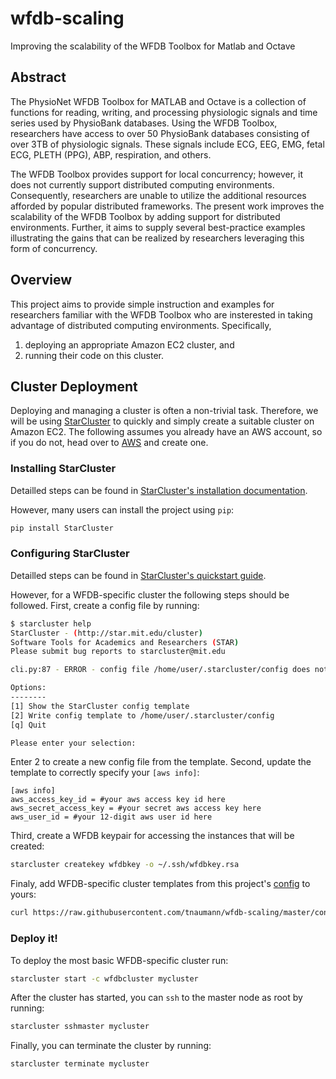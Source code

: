 wfdb-scaling
============

Improving the scalability of the WFDB Toolbox for Matlab and Octave


Abstract
--------
The PhysioNet WFDB Toolbox for MATLAB and Octave is a collection of functions for reading, writing, and processing physiologic signals and time series used by PhysioBank databases. Using the WFDB Toolbox, researchers have access to over 50 PhysioBank databases consisting of over 3TB of physiologic signals. These signals include ECG, EEG, EMG, fetal ECG, PLETH (PPG), ABP, respiration, and others. 

The WFDB Toolbox provides support for local concurrency; however, it does not currently support distributed computing environments. Consequently, researchers are unable to utilize the additional resources afforded by popular distributed frameworks. The present work improves the scalability of the WFDB Toolbox by adding support for distributed environments. Further, it aims to supply several best-practice examples illustrating the gains that can be realized by researchers leveraging this form of concurrency.


Overview
--------
This project aims to provide simple instruction and examples for researchers familiar with the WFDB Toolbox who are insterested in taking advantage of distributed computing environments. Specifically,

1. deploying an appropriate Amazon EC2 cluster, and
2. running their code on this cluster.


Cluster Deployment
------------------
Deploying and managing a cluster is often a non-trivial task. Therefore, we will be using [StarCluster](http://star.mit.edu/cluster) to quickly and simply create a suitable cluster on Amazon EC2. The following assumes you already have an AWS account, so if you do not, head over to [AWS](http://aws.amazon.com/) and create one.


### Installing StarCluster
Detailled steps can be found in [StarCluster's installation documentation](http://star.mit.edu/cluster/docs/latest/installation.html). 

However, many users can install the project using `pip`:

```sh
pip install StarCluster
```


### Configuring StarCluster
Detailled steps can be found in [StarCluster's quickstart guide](http://star.mit.edu/cluster/docs/latest/quickstart.html). 

However, for a WFDB-specific cluster the following steps should be followed. First, create a config file by running:
```sh
$ starcluster help
StarCluster - (http://star.mit.edu/cluster)
Software Tools for Academics and Researchers (STAR)
Please submit bug reports to starcluster@mit.edu

cli.py:87 - ERROR - config file /home/user/.starcluster/config does not exist

Options:
--------
[1] Show the StarCluster config template
[2] Write config template to /home/user/.starcluster/config
[q] Quit

Please enter your selection:
```
Enter 2 to create a new config file from the template. Second, update the template to correctly specify your `[aws info]`:

```
[aws info]
aws_access_key_id = #your aws access key id here
aws_secret_access_key = #your secret aws access key here
aws_user_id = #your 12-digit aws user id here
```

Third, create a WFDB keypair for accessing the instances that will be created:

```sh
starcluster createkey wfdbkey -o ~/.ssh/wfdbkey.rsa
```

Finaly, add WFDB-specific cluster templates from this project's [config](config) to yours:

```sh
curl https://raw.githubusercontent.com/tnaumann/wfdb-scaling/master/config >> ~/.starcluster/config
```

### Deploy it!
To deploy the most basic WFDB-specific cluster run:

```sh
starcluster start -c wfdbcluster mycluster
```

After the cluster has started, you can `ssh` to the master node as root by running:

```sh
starcluster sshmaster mycluster
```

Finally, you can terminate the cluster by running:

```sh
starcluster terminate mycluster
```
